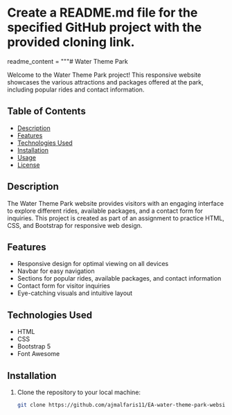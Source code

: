 # Create a README.md file for the specified GitHub project with the provided cloning link.

readme_content = """# Water Theme Park

Welcome to the Water Theme Park project! This responsive website showcases the various attractions and packages offered at the park, including popular rides and contact information.

## Table of Contents

- [Description](#description)
- [Features](#features)
- [Technologies Used](#technologies-used)
- [Installation](#installation)
- [Usage](#usage)
- [License](#license)

## Description

The Water Theme Park website provides visitors with an engaging interface to explore different rides, available packages, and a contact form for inquiries. This project is created as part of an assignment to practice HTML, CSS, and Bootstrap for responsive web design.

## Features

- Responsive design for optimal viewing on all devices
- Navbar for easy navigation
- Sections for popular rides, available packages, and contact information
- Contact form for visitor inquiries
- Eye-catching visuals and intuitive layout

## Technologies Used

- HTML
- CSS
- Bootstrap 5
- Font Awesome

## Installation

1. Clone the repository to your local machine:
   ```bash
   git clone https://github.com/ajmalfaris11/EA-water-theme-park-website.git
